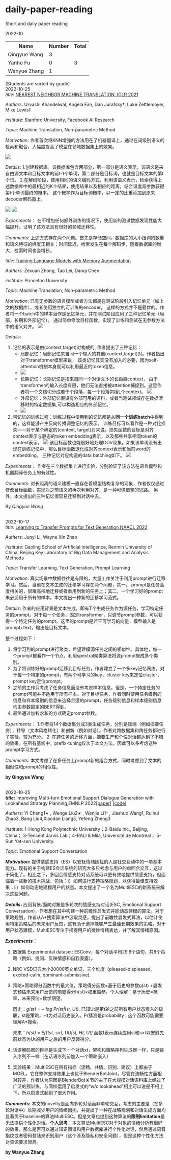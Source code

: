 # daily-paper-reading

Short and daily paper reading

2022-10

<table style="width:100%">
  <tr>
    <th>Name</th>
    <th>Number</th>
    <th>Total</th>
  </tr>
  <tr>
    <td>Qingyue Wang</td>
    <td>3</td>
    <td rowspan=16>3</td>
  </tr>
  <tr>
    <td>Yanhe Fu</td>
    <td>0</td>
  </tr>
  <tr>
    <td>Wanyue Zhang</td>
    <td>1</td>
  </tr>
</table>

(Students are sorted by grade)
<br> 2022-10-25 </br>
*title*:
[NEAREST NEIGHBOR MACHINE TRANSLATION, ICLR 2021](https://arxiv.org/pdf/2010.00710.pdf)

*Authers*: 
Urvashi Khandelwal, Angela Fan, Dan Jurafsky†, Luke Zettlemoyer, Mike Lewis‡

*institute*: 
Stanford University, Facebook AI Research

*Topic*: 
Machine Translation, Non-parametric Method

*Motivation*: 
作者首次将KNN增强的方法用在了机器翻译上，通过在词级别语义的检索和融合，大幅度提高了模型在领域数据集上的效果。

![](img/knn_iclr21.png)

*Details*: 
1.创建数据库。该数据库包含两部分，第一部分是语义表示，该语义是来自由源文本和目标文本的前t-1个单词，第二部分是目标词，也就是目标文本的第t个词。
2.在解码阶段，使用相同的语义编码方式，利用该语义表示，检索获得上述数据库中的最相近的K个结果，使用结果以及相应的距离，结合温度超参数获得第t个单词最终的概率。
这个概率作为目标词概率，以一定的比重添加到原来decoder解码器上。

![](img/knn_eq2.png)
![](img/knn_eq1.png)

*Experiments*：
在不增加任何额外训练的情况下，使用新的测试数据发现性能大幅提升，证明了该方法具有很好的领域迁移性。

*Comments*:
上述方式存在两个问题。首先是存储空间，数据库的大小跟词的数量和语义特征的纬度正相关；时间延迟，检索发生在每个解码步，随着数据库的增大，检索时间也会增长。

*title*:
[Training Language Models with Memory Augmentation](https://arxiv.org/pdf/2010.00710.pdf)

*Authers*: 
Zexuan Zhong, Tao Lei, Danqi Chen

*institute*: 
Princeton University

*Topic*: 
Machine Translation, Non-parametric Method

*Motivation*: 
已有无参数的语言模型或者方法都是在测试阶段引入记忆单元（如上文的数据库），或者使用独立的可训练的encoder，
这样的方式并不是最优的。作者将一个batch中的样本当作是记忆单元，并在测试阶段应用了三种记忆单元（局部，长期和外部记忆）。
通过简单修改目标函数，实现了训练和测试在无参数方法中的语义对齐。
![](img/MA_model.png)

*Details*: 
1. 记忆的表示是由(context,target)对构成的, 作者提出了三种记忆：
     * 局部记忆：局部记忆来自同一个输入的其他(context,target)对。作者指出对于transformer模型来说，
      该类记忆其实没有加入的必要，因为self-attention机制本身就可以利用最近的token信息。
     * ![](img/local_eq.png)
     * 长期记忆：长期记忆是指来自同一个对话文本的长距离context，
   由于transformer的输入长度有限，他们无法直接被attention捕捉到。这里作者将一个文档切分成若干个段落，每一个段落包括L个context。
        ![](img/long_eq.png)
     * 外部记忆：外部记忆假设有外部可用的语料，或者当测试领域存在数据漂移时的特定数据集,可以构造相应的外部记忆。
     * ![](img/external_eq.png)
2. 带记忆的训练过程：训练过程中使用到的记忆都是从**同一个训练batch**中得到的，这样能够产生反向传播调整记忆的表示。
训练目标可以看作是一种对比损失——对于某个确定的(context, target)对来说，损失函数的目标是对齐context表示与静态的token embedding表示，以及那些共享相同token的context表示。
![](img/com_eq.png)
该目标函数也能很好地处理OOV现象。如果该单词没有出现在训练记忆中，那么目标函数退化成对齐context表示和当前word的embedding。
三种记忆对应构造的data batching如下。
![](img/data_batch.png)

*Experiments*：
作者在三个数据集上进行实验，分别验证了该方法在语言模型和机器翻译任务上的有效性。

*Comments*:
对长距离的语义建模一直存在着模型结构复杂的现象，作者仅仅通过修改目标函数，实现对之前语义的再次利用对齐，是一种可供借鉴的思路。
另外，本文提出的三种记忆很容易迁移到对话中去。

By <i>Qingyue Wang</i>

<br>2022-10-17</br>
*title*:
[Learning to Transfer Prompts for Text Generation,NAACL 2022](https://github.com/RUCAIBox/Transfer-Prompts-for-Text-Generation)

*Authers*: 
Junyi Li, Wayne Xin Zhao

*institute*: 
Gaoling School of Artificial Intelligence, Renmin University of China, Beijing Key Laboratory of Big Data Management and Analysis Methods

*Topic*: 
Transfer Learning, Text Generation, Prompt Learning 

*Motivation*: 
真实场景中数据往往是有限的，大量工作关注于利用prompt进行迁移学习。然后，当前在文本生成的迁移学习存在两个问题，其一， prompt是任务高度相关的，很难高校地迁移或者重用到新的任务上；其二，一个学习好的prompt未必适用于所有的样本。本文提出一种新的迁移学习范式。

*Details*: 
作者的应用背景是文本生成，即有T个生成任务作为源任务，学习特定任务的prompt。对于每一个任务，固定transformer，只调节prompt参数，可以获得一个特定任务的prompt。这里的prompt是若干可学习的向量，模型输入是prompt+text，输出是目标文本。

整个过程如下：
1. 将学习到的prompt进行聚类，希望建模源任务之间的相似性。具体地，每一个prompt被看作一个节点，利用spectral聚类算法将源prompt聚成多个类别。
2. 为了将训练好的prompt迁移到目标任务，作者建立了一个多key记忆网络。对于每一个特定的prompt，有两个可学习的key，cluster key来定位cluster，prompt key定位prompt。
3. 之前的工作只考虑了任务信息而没有考虑样本信息。但是，一个特定任务的prompt可能并不适用于所有样本。对于目标任务，作者同时使用任务级别的信息和样本级别的信息来选择合适的prompt，任务级别信息和样本级别信息均由参数固定的BERT得到。
4. 最终通过加权求和的方式确定prompt参数。

*Experiments*：
1.作者将14个数据集分成3类生成任务，分别是压缩（例如摘要任务），转导（文本风格转化）和创新（例如对话）。作者对跨数据集和跨任务都进行了实验，较为充分。
2. 在跨任务的迁移方面，摘要生产和个性对话都达到了不错的效果。在所有基线中，prefix-tuning仅次于本文方法，因此可以多考虑这种prompt学习方式。

*Comments*:
本文考虑了在多任务上prompt新的组合方式，同时考虑到了文本的相似性和prompt的相似性。

**by Qingyue Wang**

<br>2022-10-25</br>
***title*:**
Improving Multi-turn Emotional Support Dialogue Generation with Lookahead Strategy Planning,EMNLP 2022[[paper]](https://arxiv.org/abs/2210.04242) [[code]](https://github.com/lwgkzl/MultiESC)

*Authers*: 
Yi Cheng1∗ , Wenge Liu2∗ , Wenjie Li1† , Jiashuo Wang1,
Ruihui Zhao3, Bang Liu4,Xiaodan Liang5, Yefeng Zheng3

*institute*: 
1-Hong Kong Polytechnic University；2-Baidu Inc., Beijing, China； 3-Tencent Jarvis Lab；4-RALI & Mila, Université de Montréal； 5-Sun Yat-sen University.

*Topic*: Emotional Support Conversation

***Motivation*:** 
提供情感支持（ES）以安抚情绪困扰的人是社交互动中的一项基本能力。现有的关于构建ES会话系统的研究大多只考虑与用户的单回合交互，这过于简化了。相比之下，多回合情感支持对话系统可以更有效地提供情感支持，但面临着一些新的技术挑战，包括：i）如何进行支持策略规划，以获得最佳支持效果；ii）如何动态地建模用户的状态。本文提出了一个名为MultiESC的新系统来解决这些问题。

***Details*:** 
应用背景/面向对象是多轮次的情感支持对话(ESC, Emotional Support Conversation)，作者想在其中构建一种前瞻性启发式并能动态建模的算法。对于策略规划，作者从A*搜索算法中汲取灵感，提出了前瞻性启发式算法，以估计使用特定策略后的未来用户反馈，这有助于选择能够产生最佳长期效果的策略。对于用户状态建模，MultiESC专注于捕捉用户的微妙情绪表达，并了解其情绪原因。

***Experiments*：**

1. 数据集 Experimental dataset: ESConv，每个对话平均29.8个语句，共8个策略（例如，提问、反映情感和自我表露）。

2. NRC VSD词典大小20000英文单词，三个维度（pleased-displeased, excited-calm, dominant-submissive).

3. 策略=策略得分函数中的最大值。策略得分函数=基于历史的参数g(st) +启发式预估未来用户反馈的前瞻得分h(st)×权重超参。个人理解：基于历史=概率，未来预估=数学期望。

   历史：*g(st) = − log Pr(st|Ht, Ut).*    已知Ut是第t轮之前所有用户状态嵌入的级联，st是策略，Ht为对话历史嵌入。Pr猜测是probability , 这个函数可能需要理解A*搜索。

   未来：*h(st) = E[f(st, s>t, Ut)|st, Ht, Ut]*  函数f表示连续应用st和s>t以安慰先前状态为Ut的用户之后的用户反馈得分。

4. 话语解码器的目标是生成下一个对话xt，架构和策略序列生成器一样，只是输入序列不一样（在话语序列前加入一个策略嵌入）

5. 实验结果：MultiESC在所有指标（流畅、共情、识别、建议）上都由于MOEL。它在整体支持效果上也优于BlenderBotJoint，尽管在流畅性方面相对较差，作者认为原因是BlenderBot关节的主干在大规模对话语料库上经过了广泛的预训练。与同样运用了启发式的“w\/o lookahead”相比可以说是不相上下，所以启发式起到了很大作用。

***Comments*:**
本文的novelty是面向多轮对话而非单轮交互，考虑的主要是（在多轮对话中）长期减少用户的情绪困扰，并提出了一种在战略规划和对话生成方面均显著优于baseline的算法MultiESC。但是文章也提到这种算法的**限制limitation**是无法提供个性化对话。**个人思考**：本文算法MultiESC对于对象的情绪分析有很好的效果，那么是否可以通过知识图谱和用户数据库进行个性化对话，然后通过语音指纹或者密码登陆来识别用户（这个涉及隐私和安全问题），但是这种个性化方法对资源要求很高。

**by Wanyue Zhang**
